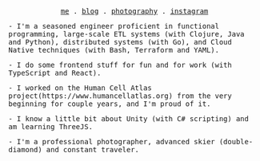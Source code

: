 <!-- <img src="https://raw.githubusercontent.com/rexwangcc/rexwangcc/master/myself.png" alt="Rex!" width="450" height="250" align="right">

# Hi, I'm Rex 👋

I'm a software engineer at [Broad Institute of MIT and Harvard](https://www.broadinstitute.org/). I'm passionate about contributing to open source projects that help us foster scientific researches and build a better world. Learn more about me at my [blog](https://rexwang.cc)

<br>
<br>

<a href="https://github.com/rexwangcc">
  <img align="top" src="https://rexwangcc-github-readme-stats.vercel.app/api/top-langs/?username=rexwangcc&hide=Jupyter%20Notebook&langs_count=6&layout=compact&custom_title=My%20Personal%20Most%20Used%20Languages&theme=ayu-mirage&card_width=445" />
</a>
<a href="https://github.com/rexwangcc">
  <img align="top" src="https://rexwangcc-github-readme-stats.vercel.app/api/wakatime?username=@rexwangcc&theme=ayu-mirage&layout=compact&langs_count=8&custom_title=My%20Weekly%20Development%20Stats" />
</a> -->

<p align="center">
  <samp>
    <a href="https://rexwang.cc">me</a> .
    <a href="https://rexwang.cc/timeline">blog</a> .
    <a href="https://www.shutterstock.com/g/Rex+Wang?rid=281365508">photography</a> .
    <a href="https://www.instagram.com/iceswordw/">instagram</a>
  </samp>
</p>

<samp>
<p>
- I'm a seasoned engineer proficient in functional programming, large-scale ETL systems (with Clojure, Java and Python), distributed systems (with Go), and Cloud Native techniques (with Bash, Terraform and YAML).
</p>

<p>
- I do some frontend stuff for fun and for work (with TypeScript and React).
</p>

<p>
- I worked on the Human Cell Atlas project(https://www.humancellatlas.org) from the very beginning for couple years, and I'm proud of it.
</p>

<p>
- I know a little bit about Unity (with C# scripting) and am learning ThreeJS.
</p>

<p>
- I'm a professional photographer, advanced skier (double-diamond) and constant traveler.
</p>

</samp>


